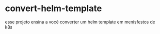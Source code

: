# convert-helm-template
esse projeto ensina a você converter um helm template em menisfestos de k8s
